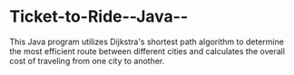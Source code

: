 # Ticket-to-Ride--Java--
This Java program utilizes Dijkstra's shortest path algorithm to determine the most efficient route between different cities and calculates the overall cost of traveling from one city to another.
